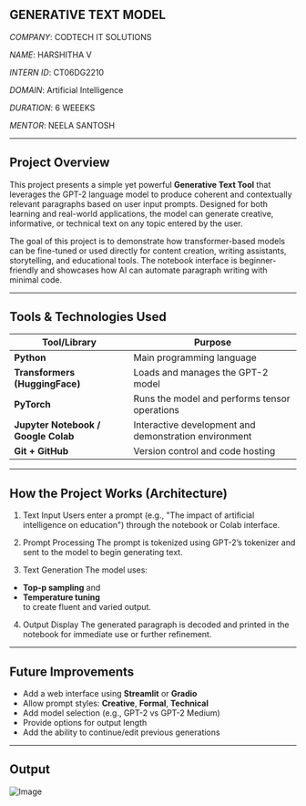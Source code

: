 ## GENERATIVE TEXT MODEL  

*COMPANY*: CODTECH IT SOLUTIONS

*NAME*: HARSHITHA V

*INTERN ID*: CT06DG2210

*DOMAIN*: Artificial Intelligence

*DURATION*: 6 WEEEKS

*MENTOR*: NEELA SANTOSH 

---

## Project Overview

This project presents a simple yet powerful **Generative Text Tool** that leverages the GPT-2 language model to produce coherent and contextually relevant paragraphs based on user input prompts. Designed for both learning and real-world applications, the model can generate creative, informative, or technical text on any topic entered by the user.

The goal of this project is to demonstrate how transformer-based models can be fine-tuned or used directly for content creation, writing assistants, storytelling, and educational tools. The notebook interface is beginner-friendly and showcases how AI can automate paragraph writing with minimal code.

---

## Tools & Technologies Used

| Tool/Library                        | Purpose                                                                 |
|-------------------------------------|-------------------------------------------------------------------------|
| **Python**                          | Main programming language                                               |
| **Transformers (HuggingFace)**      | Loads and manages the GPT-2 model                                       |
| **PyTorch**                         | Runs the model and performs tensor operations                           |
| **Jupyter Notebook / Google Colab** | Interactive development and demonstration environment                   |
| **Git + GitHub**                    | Version control and code hosting                                        |

---

## How the Project Works (Architecture)

1. Text Input
Users enter a prompt (e.g., "The impact of artificial intelligence on education") through the notebook or Colab interface.

2. Prompt Processing
The prompt is tokenized using GPT-2’s tokenizer and sent to the model to begin generating text.

3. Text Generation
The model uses:
- **Top-p sampling** and
- **Temperature tuning**  
to create fluent and varied output.

4. Output Display
The generated paragraph is decoded and printed in the notebook for immediate use or further refinement.

---

## Future Improvements

- Add a web interface using **Streamlit** or **Gradio**
- Allow prompt styles: **Creative**, **Formal**, **Technical**
- Add model selection (e.g., GPT-2 vs GPT-2 Medium)
- Provide options for output length
- Add the ability to continue/edit previous generations

---

## Output

![Image](https://github.com/user-attachments/assets/d568839e-fd63-430a-95ad-21c380770d7e)
